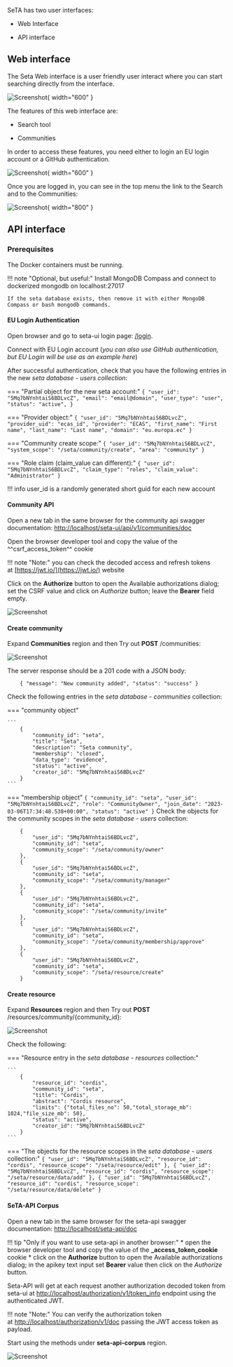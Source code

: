 
SeTA has two user interfaces:

- Web Interface

- API interface

## Web interface
The Seta Web interface is a user friendly user interact where you can start searching directly from the interface.
 
 ![Screenshot](../img/main_screen.jpg){ width="600" }


The features of this web interface are:

- Search tool

- Communities


In order to access these features, you need either to login an EU login account or a GitHub authentication.

 ![Screenshot](../img/login.jpg){ width="600" }


Once you are logged in, you can see in the top menu the link to the Search and to the Communities:


 ![Screenshot](../img/seta_menu.png){ width="800" }


## API interface

### Prerequisites

The Docker containers must be running.

!!! note "Optional, but useful:" 
    Install MongoDB Compass and connect to dockerized mongodb on localhost:27017

    If the seta database exists, then remove it with either MongoDB Compass or bash mongodb commands.

#### EU Login Authentication

Open browser and go to seta-ui login page: [/login](/login).

Connect with EU Login account (*you can also use GitHub authentication, but EU Login will be use as an example here*)

After successful authentication, check that you have the following entries in the new *seta database - users collection*:

=== "Partial object for the new seta account:"
    ```
        {
            "user_id": "5Mq7bNYnhtaiS6BDLvcZ",
            "email": "email@domain",
            "user_type": "user",
            "status": "active",
        }
    ```


=== "Provider object:"
    ```
        {
            "user_id": "5Mq7bNYnhtaiS6BDLvcZ",
            "provider_uid": "ecas_id",
            "provider": "ECAS",
            "first_name": "First name",
            "last_name": "Last name",
            "domain": "eu.europa.ec"
        }
    ```

=== "Community create scope:"
    ```
        {
            "user_id": "5Mq7bNYnhtaiS6BDLvcZ",
            "system_scope": "/seta/community/create",
            "area": "community"
        }
    ```

=== "Role claim (claim_value can different):"
    ```
        {
            "user_id": "5Mq7bNYnhtaiS6BDLvcZ",
            "claim_type": "roles",
            "claim_value": "Administrator"
        }
    ```

!!! info
    user_id is a randomly generated short guid for each new account
#### Community API

Open a new tab in the same browser for the community api swagger documentation: [http://localhost/seta-ui/api/v1/communities/doc](http://localhost/seta-ui/api/v1/communities/doc)

Open the browser developer tool and copy the value of the ^^csrf_access_token^^ cookie

!!! note "Note:"
    you can check the decoded access and refresh tokens at [https://jwt.io/](https://jwt.io/) website

Click on the **Authorize** button to open the Available authorizations dialog; set the CSRF value and click on *Authorize* button; leave the **Bearer** field empty.


![Screenshot](../img/authorize.png)


#### Create community

Expand **Communities** region and then Try out **POST** /communities:

![Screenshot](../img/create_community.png)


The server response should be a 201 code with a JSON body:
```
    { "message": "New community added", "status": "success" }
```

Check the following entries in the *seta database - communities* collection:

=== "community object"

    ```
        {
            "community_id": "seta",
            "title": "Seta",
            "description": "Seta community",
            "membership": "closed",
            "data_type": "evidence",
            "status": "active",
            "creator_id": "5Mq7bNYnhtaiS6BDLvcZ"
        }
    ```

=== "membership object"
    ```
        {
            "community_id": "seta",
            "user_id": "5Mq7bNYnhtaiS6BDLvcZ",
            "role": "CommunityOwner",
            "join_date": "2023-03-06T17:34:48.538+00:00",
            "status": "active"
        }
    ```
Check the objects for the community scopes in the *seta database - users* collection:
```
    {
        "user_id": "5Mq7bNYnhtaiS6BDLvcZ",
        "community_id": "seta",
        "community_scope": "/seta/community/owner"
    },
    {
        "user_id": "5Mq7bNYnhtaiS6BDLvcZ",
        "community_id": "seta",
        "community_scope": "/seta/community/manager"
    },
    {
        "user_id": "5Mq7bNYnhtaiS6BDLvcZ",
        "community_id": "seta",
        "community_scope": "/seta/community/invite"
    },
    {
        "user_id": "5Mq7bNYnhtaiS6BDLvcZ",
        "community_id": "seta",
        "community_scope": "/seta/community/membership/approve"
    },
    {
        "user_id": "5Mq7bNYnhtaiS6BDLvcZ",
        "community_id": "seta",
        "community_scope": "/seta/resource/create"
    }
```

#### Create resource

Expand **Resources** region and then Try out **POST** /resources/community/{community_id}:

![Screenshot](../img/create-resource.png)


Check the following:

=== "Resource entry in the *seta database - resources* collection:"
    
    ```
        {
            "resource_id": "cordis",
            "community_id": "seta",
            "title": "Cordis",
            "abstract": "Cordis resource",
            "limits": {"total_files_no": 50,"total_storage_mb": 1024,"file_size_mb": 50},
            "status": "active",
            "creator_id": "5Mq7bNYnhtaiS6BDLvcZ"
        }
    ```

=== "The objects for the resource scopes in the *seta database - users* collection:"
    ```
        {
            "user_id": "5Mq7bNYnhtaiS6BDLvcZ",
            "resource_id": "cordis",
            "resource_scope": "/seta/resource/edit"
        },
        {
            "user_id": "5Mq7bNYnhtaiS6BDLvcZ",
            "resource_id": "cordis",
            "resource_scope": "/seta/resource/data/add"
        },
        {
            "user_id": "5Mq7bNYnhtaiS6BDLvcZ",
            "resource_id": "cordis",
            "resource_scope": "/seta/resource/data/delete"
        }
    ```

#### SeTA-API Corpus

Open a new tab in the same browser for the seta-api swagger documentation: [http://localhost/seta-api/doc](http://localhost/seta-api/doc)

!!! tip "Only if you want to use seta-api in another browser:"
    * open the browser developer tool and copy the value of the **_access_token_cookie** cookie
    * click on the **Authorize** button to open the Available authorizations dialog; in the apikey text input set **Bearer** value then click on the *Authorize* button.

Seta-API will get at each request another authorization decoded token from seta-ui at [http://localhost/authorization/v1/token_info](http://localhost/authorization/v1/token_info) endpoint using the authenticated JWT.

!!! note "Note:" 
    You can verify the authorization token at [http://localhost/authorization/v1/doc](http://localhost/authorization/v1/doc) passing the JWT access token as payload.

Start using the methods under **seta-api-corpus** region.

![Screenshot](../img/seta_api_suggestions_corpus.png)   